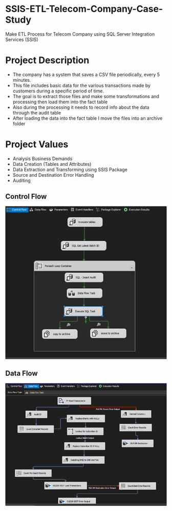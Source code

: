 # SSIS-ETL-Telecom-Company-Case-Study
Make ETL Process for Telecom Company using SQL Server Integration Services (SSIS)


 # Project Description
- The company has a system that saves a CSV file periodically, every 5 minutes. 
- This file includes basic data for the various transactions made by customers during a specific period of time.
- The goal is to extract those files and make some transformations and processing then load them into the fact table
- Also during the processing it needs to record info about the data through the audit table
- After loading the data into the fact table I move the files into an archive folder


# Project Values 
- Analysis Business Demands
- Data Creation (Tables and Attributes)
- Data Extraction and Transforming using SSIS Package
- Source and Destination Error Handling
- Auditing
  

## Control Flow
![Control Flow](https://github.com/Mohamedmahmoud872/SSIS-ETL--Telecom-Company-Case-Study/blob/main/Snapshots/control%20flow.PNG)

## Data Flow
![Data Flow](https://github.com/Mohamedmahmoud872/SSIS-ETL--Telecom-Company-Case-Study/blob/main/Snapshots/data%20flow.PNG)
